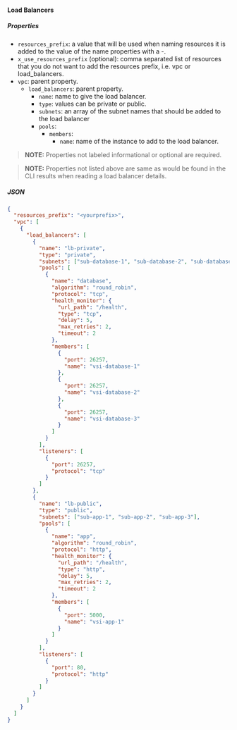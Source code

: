 #### Load Balancers

##### Properties

- `resources_prefix`: a value that will be used when naming resources it is added to the value of the name properties with a -.
- `x_use_resources_prefix` (optional): comma separated list of resources that you do not want to add the resources prefix, i.e. vpc or load_balancers.
- `vpc`: parent property.
  - `load_balancers`: parent property.
    - `name`: name to give the load balancer.
    - `type`: values can be private or public.
    - `subnets`: an array of the subnet names that should be added to the load balancer
    - `pools`: 
      - `members`:
          - `name`: name of the instance to add to the load balancer.

> **NOTE:** Properties not labeled informational or optional are required.

> **NOTE:** Properties not listed above are same as would be found in the CLI results when reading a load balancer details.

##### JSON

```json
{
  "resources_prefix": "<yourprefix>",
  "vpc": [
    {
      "load_balancers": [
        {
          "name": "lb-private",
          "type": "private",
          "subnets": ["sub-database-1", "sub-database-2", "sub-database-3"],
          "pools": [
            {
              "name": "database",
              "algorithm": "round_robin",
              "protocol": "tcp",
              "health_monitor": {
                "url_path": "/health",
                "type": "tcp",
                "delay": 5,
                "max_retries": 2,
                "timeout": 2
              },
              "members": [
                {
                  "port": 26257,
                  "name": "vsi-database-1"
                },
                {
                  "port": 26257,
                  "name": "vsi-database-2"
                },
                {
                  "port": 26257,
                  "name": "vsi-database-3"
                }
              ]
            }
          ],
          "listeners": [
            {
              "port": 26257,
              "protocol": "tcp"
            }
          ]
        },
        {
          "name": "lb-public",
          "type": "public",
          "subnets": ["sub-app-1", "sub-app-2", "sub-app-3"],
          "pools": [
            {
              "name": "app",
              "algorithm": "round_robin",
              "protocol": "http",
              "health_monitor": {
                "url_path": "/health",
                "type": "http",
                "delay": 5,
                "max_retries": 2,
                "timeout": 2
              },
              "members": [
                {
                  "port": 5000,
                  "name": "vsi-app-1"
                }
              ]
            }
          ],
          "listeners": [
            {
              "port": 80,
              "protocol": "http"
            }
          ]
        }
      ]
    }
  ]
}
```
